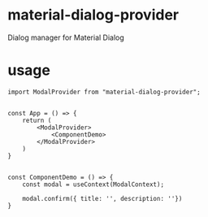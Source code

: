 # material-dialog-provider

Dialog manager for Material Dialog

# usage

```
import ModalProvider from "material-dialog-provider";


const App = () => {
    return (
        <ModalProvider>
            <ComponentDemo>
        </ModalProvider>
    )
}


const ComponentDemo = () => {
    const modal = useContext(ModalContext);

    modal.confirm({ title: '', description: ''})
}
```

